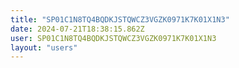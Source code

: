 ```yaml
---
title: "SP01C1N8TQ4BQDKJSTQWCZ3VGZK0971K7K01X1N3"
date: 2024-07-21T18:38:15.862Z
user: SP01C1N8TQ4BQDKJSTQWCZ3VGZK0971K7K01X1N3
layout: "users"
---
```

    